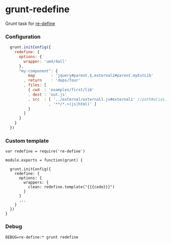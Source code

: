 # grunt-redefine
Grunt task for [re-define](https://github.com/damianbaar/re-define)

### Configuration
```js
  grunt.initConfig({
    redefine: {
      options: {
        wrapper: 'umd/4all'
      },
      "my-component": {
          map       : 'jquery#parent.$,external2#parent.myExtLib'
        , return    : 'deps/four'
        , files: [
          { cwd  : 'examples/first/lib'
          , dest : 'out.js'
          , src  : [ '../external/external1.js#external1' //path#alias, relative to cwd
                   , '**/*.+(js|html)' ]
          }
        ]
      }
    }
  })
```

### Custom template
```
var redefine = require('re-define')

module.exports = function(grunt) {

  grunt.initConfig({
    redefine: {
      options: {
        wrappers: {
          clean: redefine.template("{{{code}}}")
        }
      }
      ...
    }
  })
}
```

### Debug
`DEBUG=re-define:* grunt redefine`

